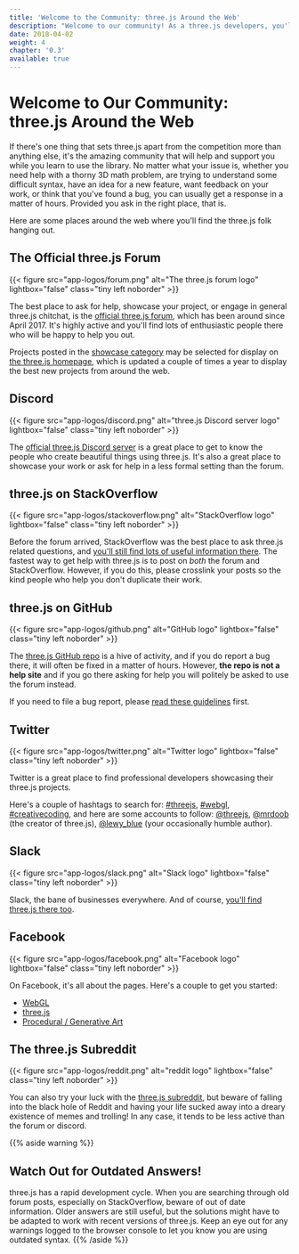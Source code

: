 ```yaml
---
title: 'Welcome to the Community: three.js Around the Web'
description: "Welcome to our community! As a three.js developers, you'll find there are many places around the web to get help, showcase your work, and meet passionate and likeminded people. Let me introduce you to some of the best."
date: 2018-04-02
weight: 4
chapter: '0.3'
available: true
---
```


# Welcome to Our Community: three.js Around the Web

If there's one thing that sets three.js apart from the competition more than anything else, it's the amazing community that will help and support you while you learn to use the library. No matter what your issue is, whether you need help with a thorny 3D math problem, are trying to understand some difficult syntax, have an idea for a new feature, want feedback on your work, or think that you've found a bug, you can usually get a response in a matter of hours. Provided you ask in the right place, that is.

Here are some places around the web where you'll find the three.js folk hanging out.

## The Official three.js Forum

{{< figure src="app-logos/forum.png" alt="The three.js forum logo" lightbox="false" class="tiny left noborder" >}}

The best place to ask for help, showcase your project, or engage in general three.js chitchat, is the [official three.js forum](https://discourse.threejs.org/), which has been around since April 2017. It's highly active and you'll find lots of enthusiastic people there who will be happy to help you out.

Projects posted in the [showcase category](https://discourse.threejs.org/c/showcase/) may be selected for display on [the three.js homepage](https://threejs.org/), which is updated a couple of times a year to display the best new projects from around the web.

## Discord

{{< figure src="app-logos/discord.png" alt="three.js Discord server logo" lightbox="false" class="tiny left noborder" >}}

The [official three.js Discord server](https://discordapp.com/invite/jYMz4sX) is a great place to get to know the people who create beautiful things using three.js. It's also a great place to showcase your work or ask for help in a less formal setting than the forum.

## three.js on StackOverflow

{{< figure src="app-logos/stackoverflow.png" alt="StackOverflow logo" lightbox="false" class="tiny left noborder" >}}

Before the forum arrived, StackOverflow was the best place to ask three.js related questions, and [you'll still find lots of useful information there](https://stackoverflow.com/questions/tagged/three.js?sort=votes). The fastest way to get help with three.js is to post on _both_ the forum and StackOverflow. However, if you do this, please crosslink your posts so the kind people who help you don't duplicate their work.

## three.js on GitHub

{{< figure src="app-logos/github.png" alt="GitHub logo" lightbox="false" class="tiny left noborder" >}}

The [three.js GitHub repo](https://github.com/mrdoob/three.js) is a hive of activity, and if you do report a bug there, it will often be fixed in a matter of hours. However, **the repo is not a help site** and if you go there asking for help you will politely be asked to use the forum instead.

If you need to file a bug report, please [read these guidelines](https://github.com/mrdoob/three.js/issues/new) first.

## Twitter

{{< figure src="app-logos/twitter.png" alt="Twitter logo" lightbox="false" class="tiny left noborder" >}}

Twitter is a great place to find professional developers showcasing their three.js projects.

Here's a couple of hashtags to search for: [#threejs](https://twitter.com/search?q=threejs), [#webgl](https://twitter.com/search?q=webgl), [#creativecoding](https://twitter.com/search?q=creativecoding), and here are some accounts to follow: [@threejs](https://twitter.com/threejs), [@mrdoob](https://twitter.com/mrdoob) (the creator of three.js), [@lewy_blue](https://twitter.com/lewy_blue) (your occasionally humble author).

## Slack

{{< figure src="app-logos/slack.png" alt="Slack logo" lightbox="false" class="tiny left noborder" >}}

Slack, the bane of businesses everywhere. And of course, [you'll find three.js there too](https://threejs.slack.com/join/shared_invite/enQtMzYxMzczODM2OTgxLTQ1YmY4YTQxOTFjNDAzYmQ4NjU2YzRhNzliY2RiNDEyYjU2MjhhODgyYWQ5Y2MyZTU3MWNkOGVmOGRhOTQzYTk#/).

## Facebook

{{< figure src="app-logos/facebook.png" alt="Facebook logo" lightbox="false" class="tiny left noborder" >}}

On Facebook, it's all about the pages. Here's a couple to get you started:

- [WebGL](https://www.facebook.com/groups/webgl/)
- [three.js](https://www.facebook.com/groups/threejs)
- [Procedural / Generative Art](https://www.facebook.com/groups/procgenart/)

## The three.js Subreddit

{{< figure src="app-logos/reddit.png" alt="reddit logo" lightbox="false" class="tiny left noborder" >}}

You can also try your luck with the [three.js subreddit](https://www.reddit.com/r/threejs), but beware of falling into the black hole of Reddit and having your life sucked away into a dreary existence of memes and trolling! In any case, it tends to be less active than the forum or discord.

{{% aside warning %}}

## Watch Out for Outdated Answers!

three.js has a rapid development cycle. When you are searching through old forum posts, especially on StackOverflow, beware of out of date information. Older answers are still useful, but the solutions might have to be adapted to work with recent versions of three.js. Keep an eye out for any warnings logged to the browser console to let you know you are using outdated syntax.
{{% /aside %}}
